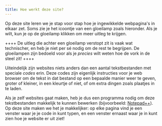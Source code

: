 ```yaml
---
title: Hoe werkt deze site?
---
```


Op deze site leren we je stap voor stap hoe je ingewikkelde webpagina's in
elkaar zet. Soms zie je het icoontje van een gloeilamp zoals hieronder. Als
je wilt, kun je op de gloeilamp klikken om meer uitleg te krijgen.

++++
De uitleg die achter een gloeilamp verstopt zit is vaak wat technischer, en heb
je niet per sé nodig om de rest te begrijpen. De gloeilampen zijn bedoeld voor
als je _precies_ wilt weten hoe de vork in de steel zit!
++++

Uiteindelijk zijn websites niets anders dan een aantal tekstbestanden met
speciale _codes_ erin. Deze codes zijn eigenlijk instructies voor je web
browser om de tekst in dat bestand op een bepaalde manier weer te geven, groter
of kleiner, in een kleurtje of niet, of om extra dingen zoals plaatjes in te
laden.

Als je zelf websites gaat maken, heb je dus een programma nodig om deze
tekstbestanden makkelijk te kunnen bewerken (bijvoorbeeld:
[Notepad++](http://notepad-plus-plus.org/)). Op deze site maken we het je
makkelijker: op elke pagina vind je een venster waar je je code in kunt typen,
en een venster ernaast waar je in kunt zien hoe je website er uit ziet!
